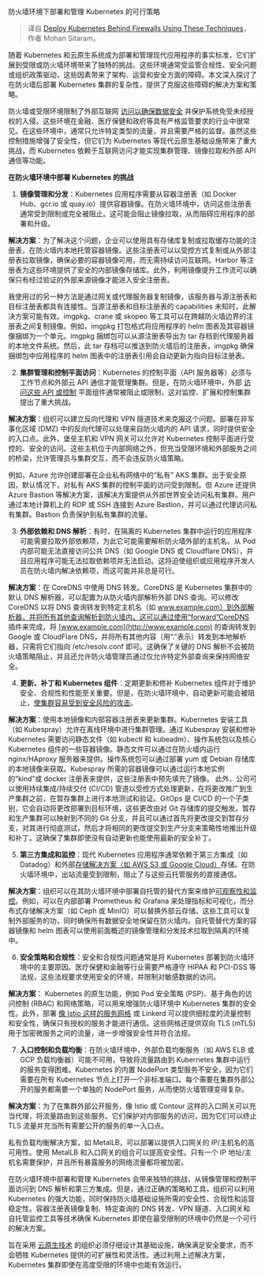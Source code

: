 
<!--
title: 在防火墙后部署Kubernetes的技术
cover: https://cdn.thenewstack.io/media/2024/10/d12e571b-growtika-9cxmjhavitm-unsplash-scaled.jpg
-->

防火墙环境下部署和管理 Kubernetes 的可行策略

> 译自 [Deploy Kubernetes Behind Firewalls Using These Techniques](https://thenewstack.io/deploy-kubernetes-behind-firewalls-using-these-techniques/)，作者 Mohan Sitaram。

随着 Kubernetes 和云原生系统成为部署和管理现代应用程序的事实标准，它们扩展到受限或防火墙环境带来了独特的挑战。这些环境通常受监管合规性、安全问题或组织政策驱动，这些因素带来了架构、运营和安全方面的障碍。本文深入探讨了在防火墙后部署 Kubernetes 集群的复杂性，提供了克服这些障碍的解决方案和策略。

防火墙或受限环境限制了外部互联网 [访问以确保数据安全](https://thenewstack.io/data-engineering-survey-shows-security-access-challenges/) 并保护系统免受未经授权的入侵。这些环境在金融、医疗保健和政府等具有严格监管要求的行业中很常见。在这些环境中，通常只允许特定类型的流量，并且需要严格的监督。虽然这些控制措施增强了安全性，但它们为 Kubernetes 等现代云原生基础设施带来了重大挑战，而 Kubernetes 依赖于互联网访问才能实现集群管理、镜像拉取和外部 API 通信等功能。

**在防火墙环境中部署 Kubernetes 的挑战**

1. **镜像管理和分发**：Kubernetes 应用程序需要从容器注册表（如 Docker Hub、gcr.io 或 quay.io）提供容器镜像。在防火墙环境中，访问这些注册表通常受到限制或完全被阻止。这可能会阻止镜像拉取，从而阻碍应用程序的部署和升级。

**解决方案**：为了解决这个问题，企业可以使用具有存储库复制或拉取缓存功能的注册表，在防火墙内本地托管容器镜像。这些注册表可以以受控方式复制或从外部注册表拉取镜像，确保必要的容器镜像可用，而无需持续访问互联网。Harbor 等注册表为这些环境提供了安全的内部镜像存储库。此外，利用镜像提升工作流可以确保只有经过验证的外部来源镜像才能进入安全注册表。

我使用过的另一种方法是通过网关或代理服务器复制镜像，该服务器与源注册表和目标注册表都具有连接性。当源注册表和目标注册表的 capabilities 未知时，此解决方案可能有效。imgpkg、crane 或 skopeo 等工具可以在跨越防火墙边界的注册表之间复制镜像。例如，imgpkg 打包格式将应用程序的 helm 图表及其容器镜像捆绑为一个单元。imgpkg 捆绑包可以从源注册表导出为 tar 存档到代理服务器的本地文件系统。然后，此 tar 存档可以推送到防火墙后的注册表，imgpkg 确保捆绑包中应用程序的 helm 图表中的注册表引用会自动更新为指向目标注册表。

2. **集群管理和控制平面访问**：Kubernetes 的控制平面（API 服务器等）必须与工作节点和外部云 API 通信才能管理集群。但是，在防火墙环境中，外部 [访问这些 API 或控制](https://thenewstack.io/3-frameworks-for-role-based-access-control/) 平面组件通常被阻止或限制，这对监控、扩展和控制集群提出了重大挑战。

**解决方案**：组织可以建立反向代理和 VPN 隧道技术来克服这个问题。部署在非军事化区域 (DMZ) 中的反向代理可以处理来自防火墙内的 API 请求，同时提供安全的入口点。此外，堡垒主机和 VPN 网关可以允许对 Kubernetes 控制平面进行受控的、安全的访问。这些主机位于内部网络之外，但充当受限环境和外部服务之间的桥梁，允许管理员与集群交互，而不会违反防火墙策略。

例如，Azure 允许创建部署在企业私有网络中的“私有” AKS 集群。出于安全原因，默认情况下，对私有 AKS 集群的控制平面的访问受到限制。但 Azure 还提供 Azure Bastion 等解决方案，该解决方案提供从外部世界安全访问私有集群。用户通过本地计算机上的 RDP 或 SSH 连接到 Azure Bastion，并可以通过代理访问私有集群。Bastion 负责保护到私有集群的流量。

3. **外部依赖和 DNS 解析**：有时，在隔离的 Kubernetes 集群中运行的应用程序可能需要拉取外部依赖项，为此它可能需要解析防火墙外部的主机名。从 Pod 内部可能无法直接访问公共 DNS（如 Google DNS 或 Cloudflare DNS），并且应用程序可能无法拉取依赖项并无法启动。这将迫使组织或应用程序开发人员在防火墙内解决依赖项，而这可能并非总是可行。

**解决方案**：在 CoreDNS 中使用 DNS 转发。CoreDNS 是 Kubernetes 集群中的默认 DNS 解析器，可以配置为从防火墙内部解析外部 DNS 查询。可以修改 CoreDNS 以将 DNS 查询转发到特定主机名（如 www.example.com）到外部解析器，并将所有其他查询解析到防火墙内。这可以通过使用“forward”CoreDNS 插件来完成，将 [www.example.com](http://www.example.com) 的查询转发到 Google 或 CloudFlare DNS，并将所有其他内容（用“.”表示）转发到本地解析器，只需将它们指向 /etc/resolv.conf 即可。这确保了关键的 DNS 解析不会被防火墙策略阻止，并且还允许防火墙管理员通过仅允许特定外部查询来保持网络安全。

4. **更新、补丁和 Kubernetes 组件**：定期更新和修补 Kubernetes 组件对于维护安全、合规性和性能至关重要。但是，在防火墙环境中，自动更新可能会被阻止，[使集群容易受到安全风险的攻击](https://thenewstack.io/dont-leave-your-apis-undefended-against-security-risks/)。

**解决方案**：使用本地镜像和内部容器注册表来更新集群。Kubernetes 安装工具（如 Kubespray）允许在离线环境中进行集群管理。通过 Kubespray 安装和修补 Kubernetes 需要访问静态文件（如 kubectl 和 kubeadm）、操作系统包以及核心 Kubernetes 组件的一些容器镜像。静态文件可以通过在防火墙内运行 nginx/HAproxy 服务器来提供。操作系统包可以通过部署 yum 或 Debian 存储库的本地镜像来获取。Kubespray 所需的容器镜像可以通过运行本地实例的“kind”或 docker 注册表来提供，这些注册表中预先填充了镜像。
此外，公司可以使用持续集成/持续交付 (CI/CD) 管道以受控方式处理更新，在将更改推广到生产集群之前，在暂存集群上进行本地测试和验证。GitOps 是 CI/CD 的一个子类别，它会自动将更改部署到目标环境，这些更改由对 Git 存储库的提交触发。暂存和生产集群可以映射到不同的 Git 分支，并且可以通过首先将更改提交到暂存分支，对其进行彻底测试，然后才将相同的更改提交到生产分支来策略性地推出升级和补丁。这确保了集群即使没有自动更新也能使用最新的安全补丁。

5. **第三方集成和监控**：现代 Kubernetes 应用程序通常依赖于第三方集成（如 Datadog）和外部[存储解决方案（如 AWS S3 或 Google Cloud）](https://thenewstack.io/cloud-native/the-most-popular-cloud-native-storage-solutions/)存储。在防火墙环境中，出站流量受到限制，阻止了与这些云托管服务的直接通信。

**解决方案**：组织可以在其防火墙环境中部署自托管的替代方案来维护[可观察性和监控](https://thenewstack.io/monitoring-vs-observability-whats-the-difference/)。例如，可以在内部部署 Prometheus 和 Grafana 来处理指标和可视化，而分布式存储解决方案（如 Ceph 或 MinIO）可以替换外部云存储。这些工具可以复制外部服务的功，同时确保所有数据安全地保留在防火墙内。自托管替代方案的容器镜像和 helm 图表可以使用前面概述的镜像管理和分发技术拉取到隔离的环境中。

6. **安全策略和合规性**：安全和合规性问题通常是将 Kubernetes 部署到防火墙环境中的主要原因。医疗保健和金融等行业需要严格遵守 HIPAA 和 PCI-DSS 等法规，这些法规要求使用安全的环境，并限制对敏感数据的访问。

**解决方案**： Kubernetes 的原生功能，例如 Pod 安全策略 (PSP)、基于角色的访问控制 (RBAC) 和网络策略，可以用来增强防火墙环境中 Kubernetes 集群的安全性。此外，部署 [像 Istio 这样的服务网格](https://thenewstack.io/istio-1-23-drops-the-sidecars-for-a-simpler-ambient-mesh/) 或 Linkerd 可以提供细粒度的流量控制和安全性，确保只有授权的服务才能进行通信。这些网格还提供双向 TLS (mTLS) 用于加密微服务之间的流量，进一步增强安全性并符合法规。

7. **入口控制和负载均衡**：在防火墙环境中，外部负载均衡服务（如 AWS ELB 或 GCP 负载均衡器）可能不可用，导致将流量路由到 Kubernetes 集群中运行的服务变得困难。Kubernetes 的内置 NodePort 类型服务不安全，因为它们需要在所有 Kubernetes 节点上打开一个非标准端口。每个需要在集群外部公开的服务都需要一个单独的 NodePort 服务，从而使防火墙管理变得复杂。

**解决方案**：为了在集群外部公开服务，像 Istio 或 Contour 这样的入口网关可以充当代理，将流量路由到这些服务。它们保护对内部服务的访问，因为它们可以终止 TLS 流量并充当所有需要公开的服务的单一入口点。

私有负载均衡解决方案，如 MetalLB，可以部署以提供入口网关的 IP/主机名的高可用性。使用 MetalLB 和入口网关的组合可以提高安全性。只有一个 IP 地址/主机名需要保护，并且所有暴露服务的网络流量都将被加密。

在防火墙环境中部署和管理 Kubernetes 会带来独特的挑战，从镜像管理和控制平面访问到 DNS 解析和第三方集成。但是，通过正确的策略和工具，组织可以利用 Kubernetes 的强大功能，同时保持防火墙基础设施所需的安全性、合规性和运营稳定性。容器注册表镜像复制、特定查询的 DNS 转发、VPN 隧道、入口网关和自托管监控工具等技术确保 Kubernetes 即使在最受限制的环境中仍然是一个可行的解决方案。

旨在采用 [云原生技术](https://thenewstack.io/cloud-native/) 的组织必须仔细设计其基础设施，确保满足安全要求，而不会牺牲 Kubernetes 提供的可扩展性和灵活性。通过利用上述解决方案，Kubernetes 集群即使在高度受限的环境中也能有效运行。
